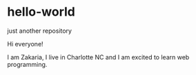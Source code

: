 # hello-world
just another repository

Hi everyone!

I am Zakaria, I live in Charlotte NC and I am excited to learn web programming.
